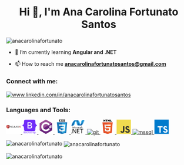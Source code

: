 <h1 align="center">Hi 👋, I'm Ana Carolina Fortunato Santos</h1>


<p align="left"> <img src="https://komarev.com/ghpvc/?username=anacarolinafortunato&label=Profile%20views&color=0e75b6&style=flat" alt="anacarolinafortunato" /> </p>

- 🌱 I’m currently learning **Angular and .NET**

- 📫 How to reach me **anacarolinafortunatosantos@gmail.com**

<h3 align="left">Connect with me:</h3>
<p align="left">
<a href="https://linkedin.com/in/www.linkedin.com/in/anacarolinafortunatosantos" target="blank"><img align="center" src="https://cdn.jsdelivr.net/npm/simple-icons@3.0.1/icons/linkedin.svg" alt="www.linkedin.com/in/anacarolinafortunatosantos" height="30" width="40" /></a>
</p>

<h3 align="left">Languages and Tools:</h3>
<p align="left"> <a href="https://angular.io" target="_blank"> <img src="https://raw.githubusercontent.com/devicons/devicon/master/icons/angularjs/angularjs-original-wordmark.svg" alt="angularjs" width="40" height="40"/> </a></a> <a href="https://getbootstrap.com" target="_blank"> <img src="https://raw.githubusercontent.com/devicons/devicon/master/icons/bootstrap/bootstrap-plain-wordmark.svg" alt="bootstrap" width="40" height="40"/> </a> <a href="https://www.w3schools.com/cs/" target="_blank"> <img src="https://raw.githubusercontent.com/devicons/devicon/master/icons/csharp/csharp-original.svg" alt="csharp" width="40" height="40"/> </a> <a href="https://www.w3schools.com/css/" target="_blank"> <img src="https://raw.githubusercontent.com/devicons/devicon/master/icons/css3/css3-original-wordmark.svg" alt="css3" width="40" height="40"/> </a> <a href="https://dotnet.microsoft.com/" target="_blank"> <img src="https://raw.githubusercontent.com/devicons/devicon/master/icons/dot-net/dot-net-original-wordmark.svg" alt="dotnet" width="40" height="40"/> </a> <a href="https://git-scm.com/" target="_blank"> <img src="https://www.vectorlogo.zone/logos/git-scm/git-scm-icon.svg" alt="git" width="40" height="40"/> </a> <a href="https://www.w3.org/html/" target="_blank"> <img src="https://raw.githubusercontent.com/devicons/devicon/master/icons/html5/html5-original-wordmark.svg" alt="html5" width="40" height="40"/> </a> <a href="https://developer.mozilla.org/en-US/docs/Web/JavaScript" target="_blank"> <img src="https://raw.githubusercontent.com/devicons/devicon/master/icons/javascript/javascript-original.svg" alt="javascript" width="40" height="40"/> </a> <a href="https://www.microsoft.com/en-us/sql-server" target="_blank"> <img src="https://cdn.worldvectorlogo.com/logos/microsoft-sql-server.svg" alt="mssql" width="40" height="40"/> </a> <a href="https://www.typescriptlang.org/" target="_blank"> <img src="https://raw.githubusercontent.com/devicons/devicon/master/icons/typescript/typescript-original.svg" alt="typescript" width="40" height="40"/> </a> </p>

<p><img align="left" src="https://github-readme-stats.vercel.app/api/top-langs?username=anacarolinafortunato&show_icons=true&locale=en&layout=compact" alt="anacarolinafortunato" /></p>

<p>&nbsp;<img align="center" src="https://github-readme-stats.vercel.app/api?username=anacarolinafortunato&show_icons=true&locale=en" alt="anacarolinafortunato" /></p>

<p><img align="center" src="https://github-readme-streak-stats.herokuapp.com/?user=anacarolinafortunato&" alt="anacarolinafortunato" /></p>

